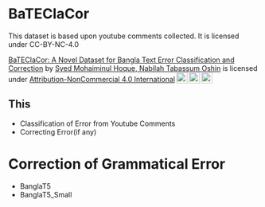 # BaTEClaCor
This dataset is based upon youtube comments collected. It is licensed under CC-BY-NC-4.0
 <p xmlns:cc="http://creativecommons.org/ns#" xmlns:dct="http://purl.org/dc/terms/"><a property="dct:title" rel="cc:attributionURL" href="https://github.com/SyedT1/BaTEClaCor/blob/main/data.zip">BaTEClaCor: A Novel Dataset for Bangla Text Error Classification and Correction</a> by <a rel="cc:attributionURL dct:creator" property="cc:attributionName" href="https://bd.linkedin.com/in/syed-mohaiminul-hoque-3397721ba">Syed Mohaiminul Hoque, Nabilah Tabassum Oshin</a> is licensed under <a href="http://creativecommons.org/licenses/by-nc/4.0/?ref=chooser-v1" target="_blank" rel="license noopener noreferrer" style="display:inline-block;">Attribution-NonCommercial 4.0 International<img style="height:22px!important;margin-left:3px;vertical-align:text-bottom;" src="https://mirrors.creativecommons.org/presskit/icons/cc.svg?ref=chooser-v1"><img style="height:22px!important;margin-left:3px;vertical-align:text-bottom;" src="https://mirrors.creativecommons.org/presskit/icons/by.svg?ref=chooser-v1"><img style="height:22px!important;margin-left:3px;vertical-align:text-bottom;" src="https://mirrors.creativecommons.org/presskit/icons/nc.svg?ref=chooser-v1"></a></p> 


## This 
+ Classification of Error from Youtube Comments
+ Correcting Error(if any)


# Correction of Grammatical Error
+ BanglaT5
+ BanglaT5_Small
